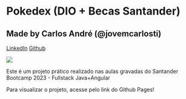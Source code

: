# Pokedex (DIO + Becas Santander)
## Made by Carlos André (@jovemcarlosti)
[LinkedIn](https://www.linkedin.com/in/jovemcarlos/)
[Github](https://github.com/JovemCarlosTI)

![](https://hermes.dio.me/tracks/afebe5ed-2b18-438a-95b0-2c971e9aeff9.png)

Este é um projeto prático realizado nas aulas gravadas do Santander Bootcamp 2023 - Fullstack Java+Angular

Para visualizar o projeto, acesse pelo link do Github Pages!